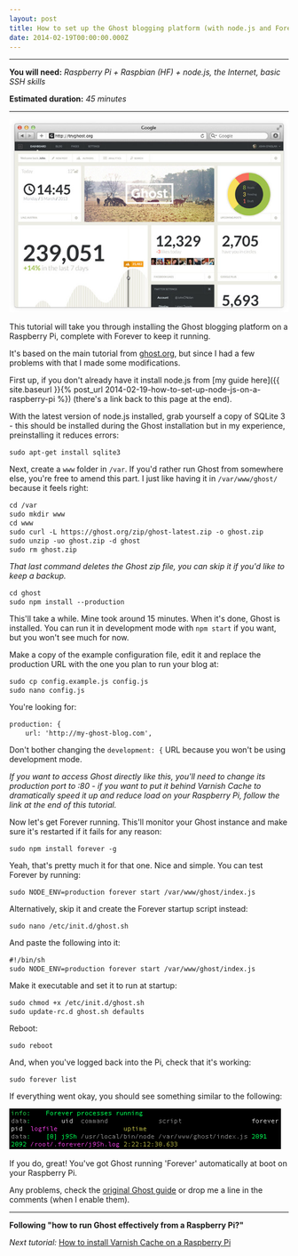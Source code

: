 ```yaml
---
layout: post
title: How to set up the Ghost blogging platform (with node.js and Forever) on a Raspberry Pi
date: 2014-02-19T00:00:00.000Z
---
```

---

**You will need:** *Raspberry Pi + Raspbian (HF) + node.js, the Internet, basic SSH skills*

**Estimated duration:** *45 minutes*

---

![Ghost's dashboard to-be](/assets/images/uploads/53cb7cffa27c89a43bc91b40f604f7e2_large.jpg)

This tutorial will take you through installing the Ghost blogging platform on a Raspberry Pi, complete with Forever to keep it running.

It's based on the main tutorial from [ghost.org](http://docs.ghost.org/installation/linux/), but since I had a few problems with that I made some modifications.

First up, if you don't already have it install node.js from [my guide here]({{ site.baseurl }}{% post_url 2014-02-19-how-to-set-up-node-js-on-a-raspberry-pi %}) (there's a link back to this page at the end).

With the latest version of node.js installed, grab yourself a copy of SQLite 3 - this should be installed during the Ghost installation but in my experience, preinstalling it reduces errors:

	sudo apt-get install sqlite3

Next, create a `www` folder in `/var`. If you'd rather run Ghost from somewhere else, you're free to amend this part. I just like having it in `/var/www/ghost/` because it feels right:

	cd /var
    sudo mkdir www
    cd www
    sudo curl -L https://ghost.org/zip/ghost-latest.zip -o ghost.zip
    sudo unzip -uo ghost.zip -d ghost
    sudo rm ghost.zip

*That last command deletes the Ghost zip file, you can skip it if you'd like to keep a backup.*

    cd ghost
    sudo npm install --production

This'll take a while. Mine took around 15 minutes. When it's done, Ghost is installed. You can run it in development mode with `npm start` if you want, but you won't see much for now.

Make a copy of the example configuration file, edit it and replace the production URL with the one you plan to run your blog at:

	sudo cp config.example.js config.js
    sudo nano config.js

You're looking for:

    production: {
        url: 'http://my-ghost-blog.com',

Don't bother changing the `development: {` URL because you won't be using development mode.

*If you want to access Ghost directly like this, you'll need to change its production port to :80 - if you want to put it behind Varnish Cache to dramatically speed it up and reduce load on your Raspberry Pi, follow the link at the end of this tutorial.*

Now let's get Forever running. This'll monitor your Ghost instance and make sure it's restarted if it fails for any reason:

	sudo npm install forever -g

Yeah, that's pretty much it for that one. Nice and simple. You can test Forever by running:

	sudo NODE_ENV=production forever start /var/www/ghost/index.js

Alternatively, skip it and create the Forever startup script instead:

	sudo nano /etc/init.d/ghost.sh

And paste the following into it:

	#!/bin/sh
    sudo NODE_ENV=production forever start /var/www/ghost/index.js

Make it executable and set it to run at startup:

	sudo chmod +x /etc/init.d/ghost.sh
    sudo update-rc.d ghost.sh defaults

Reboot:

	sudo reboot

And, when you've logged back into the Pi, check that it's working:

	sudo forever list

If everything went okay, you should see something similar to the following:

![Forever process list](/assets/images/uploads/Screenshot_2014_02_19_21_26_15.png)

If you do, great! You've got Ghost running 'Forever' automatically at boot on your Raspberry Pi.

Any problems, check the [original Ghost guide](http://docs.ghost.org/installation/deploy/) or drop me a line in the comments (when I enable them).

---

**Following "how to run Ghost effectively from a Raspberry Pi?"**

*Next tutorial:*
[How to install Varnish Cache on a Raspberry Pi](/how-to-install-varnish-cache-on-a-raspberry-pi/)
